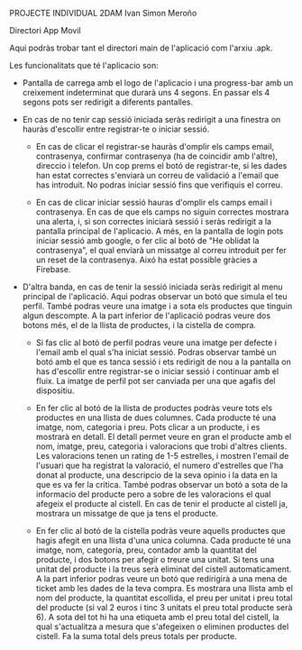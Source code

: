 PROJECTE INDIVIDUAL 2DAM
Ivan Simon Meroño

Directori App Movil

Aqui podràs trobar tant el directori main de l'aplicació com l'arxiu .apk.

Les funcionalitats que té l'aplicacio son:

- Pantalla de carrega amb el logo de l'aplicacio i una progress-bar amb un creixement indeterminat que durarà uns 4 segons. En passar els 4 segons pots ser redirigit a diferents pantalles.

- En cas de no tenir cap sessió iniciada seràs redirigit a una finestra on hauràs d'escollir entre registrar-te o iniciar sessió. 
    - En cas de clicar el registrar-se hauràs d'omplir els camps email, contrasenya, confirmar contrasenya (ha de coincidir amb l'altre), direccio i telefon. Un cop prems el botó de registrar-te, si 
    les dades han estat correctes s'enviarà un correu de validació a l'email que has introduit. No podras iniciar sessió fins que verifiquis el correu.

    - En cas de clicar iniciar sessió hauras d'omplir els camps email i contrasenya. En cas de que els camps no siguin correctes mostrara una alerta, i, si son correctes iniciarà sessió i seràs redirigit
    a la pantalla principal de l'aplicacio. A més, en la pantalla de login pots iniciar sessió amb google, o fer clic al botó de "He oblidat la contrasenya", el qual enviarà un missatge al correu introduit
    per fer un reset de la contrasenya. Aixó ha estat possible gràcies a Firebase.

- D'altra banda, en cas de tenir la sessió iniciada seràs redirigit al menu principal de l'aplicació. Aqui podras observar un botó que simula el teu perfil. També podras veure una imatge i a sota els productes
que tinguin algun descompte. A la part inferior de l'aplicació podras veure dos botons més, el de la llista de productes, i la cistella de compra.
    - Si fas clic al botó de perfil podras veure una imatge per defecte i l'email amb el qual s'ha iniciat sessió. Podras observar també un botó amb el que es tanca sessió i ets redirigit de nou a la pantalla
    on has d'escollir entre registrar-se o iniciar sessió i continuar amb el fluix. La imatge de perfil pot ser canviada per una que agafis del dispositiu.

    - En fer clic al botó de la llista de productes podràs veure tots els productes en una llista de dues columnes. Cada producte té una imatge, nom, categoria i preu. Pots clicar a un producte, i es mostrarà
    en detall. El detall permet veure en gran el producte amb el nom, imatge, preu, categoria i valoracions que trobi d'altres clients. Les valoracions tenen un rating de 1-5 estrelles, i mostren l'email de 
    l'usuari que ha registrat la valoració, el numero d'estrelles que l'ha donat al producte, una descripcio de la seva opinio i la data en la que es va fer la critica. També podras observar un botó a sota de la 
    informacio del producte pero a sobre de les valoracions el qual afegeix el producte al cistell. En cas de tenir el producte al cistell ja, mostrara un missatge de que ja tens el producte.

    - En fer clic al botó de la cistella podràs veure aquells productes que hagis afegit en una llista d'una unica columna. Cada producte té una imatge, nom, categoria, preu, contador amb la quantitat del producte,
    i dos botons per afegir o treure una unitat. Si tens una unitat del producte i la treus serà eliminat del cistell automaticament. A la part inferior podras veure un botó que redirigirà a una mena de ticket amb
    les dades de la teva compra. Es mostrara una llista amb el nom del producte, la quantitat escollida, el preu per unitat i preu total del producte (si val 2 euros i tinc 3 unitats el preu total producte serà 6). 
    A sota del tot hi ha una etiqueta amb el preu total del cistell, la qual s'actualitza a mesura que s'afegeixen o eliminen productes del cistell. Fa la suma total dels preus totals per producte.